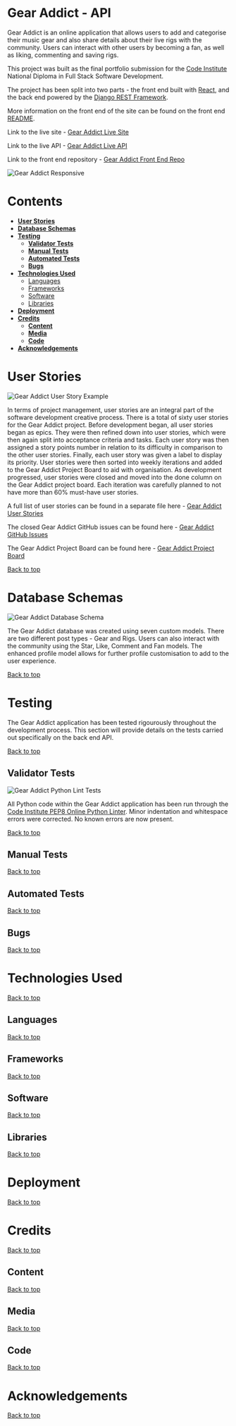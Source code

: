 # **Gear Addict - API**

Gear Addict is an online application that allows users to add and categorise their music gear and also share details about their live rigs with the community. Users can interact with other users by becoming a fan, as well as liking, commenting and saving rigs.

This project was built as the final portfolio submission for the [Code Institute](https://codeinstitute.net/) National Diploma in Full Stack Software Development. 

The project has been split into two parts - the front end built with [React](https://react.dev/), and the back end powered by the [Django REST Framework](https://www.django-rest-framework.org/). 

More information on the front end of the site can be found on the front end [README](https://github.com/Matthew-Hurrell/gear-addict/blob/main/README.md).

Link to the live site - [Gear Addict Live Site](https://gear-addict-react.herokuapp.com/)

Link to the live API - [Gear Addict Live API](https://gear-addict.herokuapp.com/)

Link to the front end repository - [Gear Addict Front End Repo](https://github.com/Matthew-Hurrell/gear-addict)

![Gear Addict Responsive](static/readme-images/gear-addict-responsive.png)

# Contents

* [**User Stories**](<#user-stories>)
* [**Database Schemas**](<#database-schemas>)
* [**Testing**](<#testing>)
    * [**Validator Tests**](<#validator-tests>)
    * [**Manual Tests**](<#manual-tests>)
    * [**Automated Tests**](<#automated-tests>)
    * [**Bugs**](<#bugs>)
* [**Technologies Used**](<#technologies-used>)
    * [Languages](<#languages>)
    * [Frameworks](<#frameworks>)
    * [Software](<#software>)
    * [Libraries](<#libraries>)
* [**Deployment**](<#deployment>)
* [**Credits**](<#credits>)
    * [**Content**](<#content>)
    * [**Media**](<#media>)
    * [**Code**](<#code>)
*  [**Acknowledgements**](<#acknowledgements>)


# User Stories

![Gear Addict User Story Example](static/readme-images/gear-addict-user-stories.png)

In terms of project management, user stories are an integral part of the software development creative process. There is a total of sixty user stories for the Gear Addict project. Before development began, all user stories began as epics. They were then refined down into user stories, which were then again split into acceptance criteria and tasks. Each user story was then assigned a story points number in relation to its difficulty in comparison to the other user stories. Finally, each user story was given a label to display its priority. User stories were then sorted into weekly iterations and added to the Gear Addict Project Board to aid with organisation. As development progressed, user stories were closed and moved into the done column on the Gear Addict project board. Each iteration was carefully planned to not have more than 60% must-have user stories. 

A full list of user stories can be found in a separate file here - [Gear Addict User Stories](https://github.com/Matthew-Hurrell/gear-addict/blob/main/readme/userstories.md)

The closed Gear Addict GitHub issues can be found here - [Gear Addict GitHub Issues](https://github.com/Matthew-Hurrell/gear-addict/issues?q=is%3Aissue+is%3Aclosed)

The Gear Addict Project Board can be found here - [Gear Addict Project Board](https://github.com/users/Matthew-Hurrell/projects/3)

[Back to top](<#contents>)

# Database Schemas

![Gear Addict Database Schema](static/readme-images/gear-addict-database-schema.png)

The Gear Addict database was created using seven custom models. There are two different post types - Gear and Rigs. Users can also interact with the community using the Star, Like, Comment and Fan models. The enhanced profile model allows for further profile customisation to add to the user experience. 

[Back to top](<#contents>)

# Testing

The Gear Addict application has been tested rigourously throughout the development process. This section will provide details on the tests carried out specifically on the back end API.

[Back to top](<#contents>)

## Validator Tests

![Gear Addict Python Lint Tests](static/readme-images/gear-addict-python-lint-test.png)

All Python code within the Gear Addict application has been run through the [Code Institute PEP8 Online Python Linter](https://pep8ci.herokuapp.com/). Minor indentation and whitespace errors were corrected. No known errors are now present.

[Back to top](<#contents>)

## Manual Tests

[Back to top](<#contents>)

## Automated Tests

[Back to top](<#contents>)

## Bugs

[Back to top](<#contents>)

# Technologies Used

[Back to top](<#contents>)

## Languages

[Back to top](<#contents>)

## Frameworks

[Back to top](<#contents>)

## Software 

[Back to top](<#contents>)

## Libraries

[Back to top](<#contents>)

# Deployment

[Back to top](<#contents>)

# Credits

[Back to top](<#contents>)

## Content

[Back to top](<#contents>)

## Media

[Back to top](<#contents>)

## Code

[Back to top](<#contents>)

# Acknowledgements

[Back to top](<#contents>)